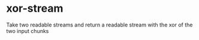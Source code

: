 # xor-stream
Take two readable streams and return a readable stream with the xor of the two input chunks
